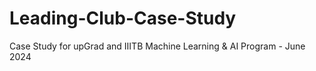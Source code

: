 # Leading-Club-Case-Study
Case Study for upGrad and IIITB Machine Learning &amp; AI Program - June 2024
